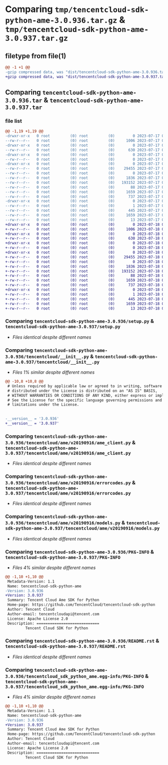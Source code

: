 # Comparing `tmp/tencentcloud-sdk-python-ame-3.0.936.tar.gz` & `tmp/tencentcloud-sdk-python-ame-3.0.937.tar.gz`

## filetype from file(1)

```diff
@@ -1 +1 @@
-gzip compressed data, was "dist/tencentcloud-sdk-python-ame-3.0.936.tar", last modified: Mon Jul 17 00:15:12 2023, max compression
+gzip compressed data, was "dist/tencentcloud-sdk-python-ame-3.0.937.tar", last modified: Tue Jul 18 00:16:12 2023, max compression
```

## Comparing `tencentcloud-sdk-python-ame-3.0.936.tar` & `tencentcloud-sdk-python-ame-3.0.937.tar`

### file list

```diff
@@ -1,19 +1,19 @@
-drwxr-xr-x   0 root         (0) root         (0)        0 2023-07-17 00:15:12.000000 tencentcloud-sdk-python-ame-3.0.936/
--rw-r--r--   0 root         (0) root         (0)     1006 2023-07-17 00:15:12.000000 tencentcloud-sdk-python-ame-3.0.936/setup.py
-drwxr-xr-x   0 root         (0) root         (0)        0 2023-07-17 00:15:12.000000 tencentcloud-sdk-python-ame-3.0.936/tencentcloud/
--rw-r--r--   0 root         (0) root         (0)      630 2023-07-17 00:15:12.000000 tencentcloud-sdk-python-ame-3.0.936/tencentcloud/__init__.py
-drwxr-xr-x   0 root         (0) root         (0)        0 2023-07-17 00:15:12.000000 tencentcloud-sdk-python-ame-3.0.936/tencentcloud/ame/
--rw-r--r--   0 root         (0) root         (0)        0 2023-07-17 00:15:12.000000 tencentcloud-sdk-python-ame-3.0.936/tencentcloud/ame/__init__.py
-drwxr-xr-x   0 root         (0) root         (0)        0 2023-07-17 00:15:12.000000 tencentcloud-sdk-python-ame-3.0.936/tencentcloud/ame/v20190916/
--rw-r--r--   0 root         (0) root         (0)    29455 2023-07-17 00:15:12.000000 tencentcloud-sdk-python-ame-3.0.936/tencentcloud/ame/v20190916/ame_client.py
--rw-r--r--   0 root         (0) root         (0)        0 2023-07-17 00:15:12.000000 tencentcloud-sdk-python-ame-3.0.936/tencentcloud/ame/v20190916/__init__.py
--rw-r--r--   0 root         (0) root         (0)     1836 2023-07-17 00:15:12.000000 tencentcloud-sdk-python-ame-3.0.936/tencentcloud/ame/v20190916/errorcodes.py
--rw-r--r--   0 root         (0) root         (0)   193152 2023-07-17 00:15:12.000000 tencentcloud-sdk-python-ame-3.0.936/tencentcloud/ame/v20190916/models.py
--rw-r--r--   0 root         (0) root         (0)       88 2023-07-17 00:15:12.000000 tencentcloud-sdk-python-ame-3.0.936/setup.cfg
--rw-r--r--   0 root         (0) root         (0)     1659 2023-07-17 00:15:12.000000 tencentcloud-sdk-python-ame-3.0.936/PKG-INFO
--rw-r--r--   0 root         (0) root         (0)      737 2023-07-17 00:15:12.000000 tencentcloud-sdk-python-ame-3.0.936/README.rst
-drwxr-xr-x   0 root         (0) root         (0)        0 2023-07-17 00:15:12.000000 tencentcloud-sdk-python-ame-3.0.936/tencentcloud_sdk_python_ame.egg-info/
--rw-r--r--   0 root         (0) root         (0)        1 2023-07-17 00:15:12.000000 tencentcloud-sdk-python-ame-3.0.936/tencentcloud_sdk_python_ame.egg-info/dependency_links.txt
--rw-r--r--   0 root         (0) root         (0)      445 2023-07-17 00:15:12.000000 tencentcloud-sdk-python-ame-3.0.936/tencentcloud_sdk_python_ame.egg-info/SOURCES.txt
--rw-r--r--   0 root         (0) root         (0)     1659 2023-07-17 00:15:12.000000 tencentcloud-sdk-python-ame-3.0.936/tencentcloud_sdk_python_ame.egg-info/PKG-INFO
--rw-r--r--   0 root         (0) root         (0)       13 2023-07-17 00:15:12.000000 tencentcloud-sdk-python-ame-3.0.936/tencentcloud_sdk_python_ame.egg-info/top_level.txt
+drwxr-xr-x   0 root         (0) root         (0)        0 2023-07-18 00:16:12.000000 tencentcloud-sdk-python-ame-3.0.937/
+-rw-r--r--   0 root         (0) root         (0)     1006 2023-07-18 00:16:11.000000 tencentcloud-sdk-python-ame-3.0.937/setup.py
+drwxr-xr-x   0 root         (0) root         (0)        0 2023-07-18 00:16:12.000000 tencentcloud-sdk-python-ame-3.0.937/tencentcloud/
+-rw-r--r--   0 root         (0) root         (0)      630 2023-07-18 00:16:11.000000 tencentcloud-sdk-python-ame-3.0.937/tencentcloud/__init__.py
+drwxr-xr-x   0 root         (0) root         (0)        0 2023-07-18 00:16:12.000000 tencentcloud-sdk-python-ame-3.0.937/tencentcloud/ame/
+-rw-r--r--   0 root         (0) root         (0)        0 2023-07-18 00:16:11.000000 tencentcloud-sdk-python-ame-3.0.937/tencentcloud/ame/__init__.py
+drwxr-xr-x   0 root         (0) root         (0)        0 2023-07-18 00:16:12.000000 tencentcloud-sdk-python-ame-3.0.937/tencentcloud/ame/v20190916/
+-rw-r--r--   0 root         (0) root         (0)    29455 2023-07-18 00:16:11.000000 tencentcloud-sdk-python-ame-3.0.937/tencentcloud/ame/v20190916/ame_client.py
+-rw-r--r--   0 root         (0) root         (0)        0 2023-07-18 00:16:11.000000 tencentcloud-sdk-python-ame-3.0.937/tencentcloud/ame/v20190916/__init__.py
+-rw-r--r--   0 root         (0) root         (0)     1836 2023-07-18 00:16:11.000000 tencentcloud-sdk-python-ame-3.0.937/tencentcloud/ame/v20190916/errorcodes.py
+-rw-r--r--   0 root         (0) root         (0)   193152 2023-07-18 00:16:12.000000 tencentcloud-sdk-python-ame-3.0.937/tencentcloud/ame/v20190916/models.py
+-rw-r--r--   0 root         (0) root         (0)       88 2023-07-18 00:16:12.000000 tencentcloud-sdk-python-ame-3.0.937/setup.cfg
+-rw-r--r--   0 root         (0) root         (0)     1659 2023-07-18 00:16:12.000000 tencentcloud-sdk-python-ame-3.0.937/PKG-INFO
+-rw-r--r--   0 root         (0) root         (0)      737 2023-07-18 00:16:11.000000 tencentcloud-sdk-python-ame-3.0.937/README.rst
+drwxr-xr-x   0 root         (0) root         (0)        0 2023-07-18 00:16:12.000000 tencentcloud-sdk-python-ame-3.0.937/tencentcloud_sdk_python_ame.egg-info/
+-rw-r--r--   0 root         (0) root         (0)        1 2023-07-18 00:16:12.000000 tencentcloud-sdk-python-ame-3.0.937/tencentcloud_sdk_python_ame.egg-info/dependency_links.txt
+-rw-r--r--   0 root         (0) root         (0)      445 2023-07-18 00:16:12.000000 tencentcloud-sdk-python-ame-3.0.937/tencentcloud_sdk_python_ame.egg-info/SOURCES.txt
+-rw-r--r--   0 root         (0) root         (0)     1659 2023-07-18 00:16:12.000000 tencentcloud-sdk-python-ame-3.0.937/tencentcloud_sdk_python_ame.egg-info/PKG-INFO
+-rw-r--r--   0 root         (0) root         (0)       13 2023-07-18 00:16:12.000000 tencentcloud-sdk-python-ame-3.0.937/tencentcloud_sdk_python_ame.egg-info/top_level.txt
```

### Comparing `tencentcloud-sdk-python-ame-3.0.936/setup.py` & `tencentcloud-sdk-python-ame-3.0.937/setup.py`

 * *Files identical despite different names*

### Comparing `tencentcloud-sdk-python-ame-3.0.936/tencentcloud/__init__.py` & `tencentcloud-sdk-python-ame-3.0.937/tencentcloud/__init__.py`

 * *Files 1% similar despite different names*

```diff
@@ -10,8 +10,8 @@
 # Unless required by applicable law or agreed to in writing, software
 # distributed under the License is distributed on an "AS IS" BASIS,
 # WITHOUT WARRANTIES OR CONDITIONS OF ANY KIND, either express or implied.
 # See the License for the specific language governing permissions and
 # limitations under the License.
 
 
-__version__ = '3.0.936'
+__version__ = '3.0.937'
```

### Comparing `tencentcloud-sdk-python-ame-3.0.936/tencentcloud/ame/v20190916/ame_client.py` & `tencentcloud-sdk-python-ame-3.0.937/tencentcloud/ame/v20190916/ame_client.py`

 * *Files identical despite different names*

### Comparing `tencentcloud-sdk-python-ame-3.0.936/tencentcloud/ame/v20190916/errorcodes.py` & `tencentcloud-sdk-python-ame-3.0.937/tencentcloud/ame/v20190916/errorcodes.py`

 * *Files identical despite different names*

### Comparing `tencentcloud-sdk-python-ame-3.0.936/tencentcloud/ame/v20190916/models.py` & `tencentcloud-sdk-python-ame-3.0.937/tencentcloud/ame/v20190916/models.py`

 * *Files identical despite different names*

### Comparing `tencentcloud-sdk-python-ame-3.0.936/PKG-INFO` & `tencentcloud-sdk-python-ame-3.0.937/PKG-INFO`

 * *Files 4% similar despite different names*

```diff
@@ -1,10 +1,10 @@
 Metadata-Version: 1.1
 Name: tencentcloud-sdk-python-ame
-Version: 3.0.936
+Version: 3.0.937
 Summary: Tencent Cloud Ame SDK for Python
 Home-page: https://github.com/TencentCloud/tencentcloud-sdk-python
 Author: Tencent Cloud
 Author-email: tencentcloudapi@tencent.com
 License: Apache License 2.0
 Description: ============================
         Tencent Cloud SDK for Python
```

### Comparing `tencentcloud-sdk-python-ame-3.0.936/README.rst` & `tencentcloud-sdk-python-ame-3.0.937/README.rst`

 * *Files identical despite different names*

### Comparing `tencentcloud-sdk-python-ame-3.0.936/tencentcloud_sdk_python_ame.egg-info/PKG-INFO` & `tencentcloud-sdk-python-ame-3.0.937/tencentcloud_sdk_python_ame.egg-info/PKG-INFO`

 * *Files 4% similar despite different names*

```diff
@@ -1,10 +1,10 @@
 Metadata-Version: 1.1
 Name: tencentcloud-sdk-python-ame
-Version: 3.0.936
+Version: 3.0.937
 Summary: Tencent Cloud Ame SDK for Python
 Home-page: https://github.com/TencentCloud/tencentcloud-sdk-python
 Author: Tencent Cloud
 Author-email: tencentcloudapi@tencent.com
 License: Apache License 2.0
 Description: ============================
         Tencent Cloud SDK for Python
```

